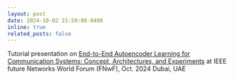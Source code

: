 ```yaml
---
layout: post
date: 2024-10-02 15:59:00-0400
inline: true
related_posts: false
---
```


Tutorial presentation on <a href="https://fnwf2024.ieee.org/program/tutorials/end-end-autoencoder-learning-communication-systems-concept-architectures-and">End-to-End Autoencoder Learning for Communication Systems: Concept, Architectures, and Experiments</a> at IEEE future Networks World Forum (FNwF), Oct. 2024 Dubai, UAE
